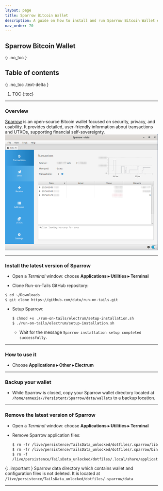 ```yaml
---
layout: page
title: Sparrow Bitcoin Wallet
description: A guide on how to install and run Sparrow Bitcoin Wallet on Tails
nav_order: 70
---
```


## Sparrow Bitcoin Wallet
{: .no_toc }

## Table of contents
{: .no_toc .text-delta }

1. TOC
{:toc}


---
### Overview

[Sparrow] is an open-source Bitcoin wallet focused on security, privacy, and usability. It provides detailed, user-friendly information about transactions and UTXOs, supporting financial self-sovereignty. 
![sparrow.png](sparrow.png)

---
### Install the latest version of Sparrow

* Open a _Terminal_ window:  choose **Applications ▸ Utilities ▸ Terminal**

* Clone Run-on-Tails GitHub repository:
```shell
$ cd ~/Downloads
$ git clone https://github.com/dutu/run-on-tails.git
```

* Setup Sparrow:
  ```shell
  $ chmod +x ./run-on-tails/electrum/setup-installation.sh 
  $ ./run-on-tails/electrum/setup-installation.sh 
  ```
  * Wait for the message `Sparrow installation setup completed successfully.`

 ---
### How to use it

* Choose **Applications ▸ Other ▸ Electrum**


---
### Backup your wallet

* While Sparrow is closed, copy your Sparrow wallet directory located at `/home/amnesia//Persistent/Sparrow/data/wallets` to a backup location.


---
### Remove the latest version of Sparrow

* Open a _Terminal_ window:  choose **Applications ▸ Utilities ▸ Terminal**


* Remove Sparrow application files:
  ```shell
  $ rm -fr /live/persistence/TailsData_unlocked/dotfiles/.sparrow/lib
  $ rm -fr /live/persistence/TailsData_unlocked/dotfiles/.sparrow/bin
  $ rm -f /live/persistence/TailsData_unlocked/dotfiles/.local/share/applications/sparrow.desktop
  ```
  
{: .important }
Sparrow data directory which contains wallet and configuration files is not deleted.
It is located at `/live/persistence/TailsData_unlocked/dotfiles/.sparrow/data`

---
[Sparrow]: https://www.sparrowwallet.com/
